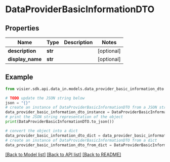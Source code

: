 # DataProviderBasicInformationDTO


## Properties

Name | Type | Description | Notes
------------ | ------------- | ------------- | -------------
**description** | **str** |  | [optional] 
**display_name** | **str** |  | [optional] 

## Example

```python
from visier.sdk.api.data_in.models.data_provider_basic_information_dto import DataProviderBasicInformationDTO

# TODO update the JSON string below
json = "{}"
# create an instance of DataProviderBasicInformationDTO from a JSON string
data_provider_basic_information_dto_instance = DataProviderBasicInformationDTO.from_json(json)
# print the JSON string representation of the object
print(DataProviderBasicInformationDTO.to_json())

# convert the object into a dict
data_provider_basic_information_dto_dict = data_provider_basic_information_dto_instance.to_dict()
# create an instance of DataProviderBasicInformationDTO from a dict
data_provider_basic_information_dto_from_dict = DataProviderBasicInformationDTO.from_dict(data_provider_basic_information_dto_dict)
```
[[Back to Model list]](../README.md#documentation-for-models) [[Back to API list]](../README.md#documentation-for-api-endpoints) [[Back to README]](../README.md)


